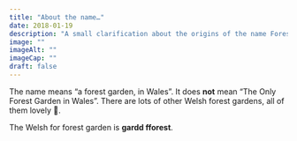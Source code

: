 ```yaml
---
title: "About the name…"
date: 2018-01-19
description: "A small clarification about the origins of the name Forest Garden Wales"
image: ""
imageAlt: ""
imageCap: ""
draft: false
---
```


The name means “a forest garden, in Wales”. It does **not** mean “The Only Forest Garden in Wales”. There are lots of other Welsh forest gardens, all of them lovely 🙂.

The Welsh for forest garden is **gardd fforest**.

